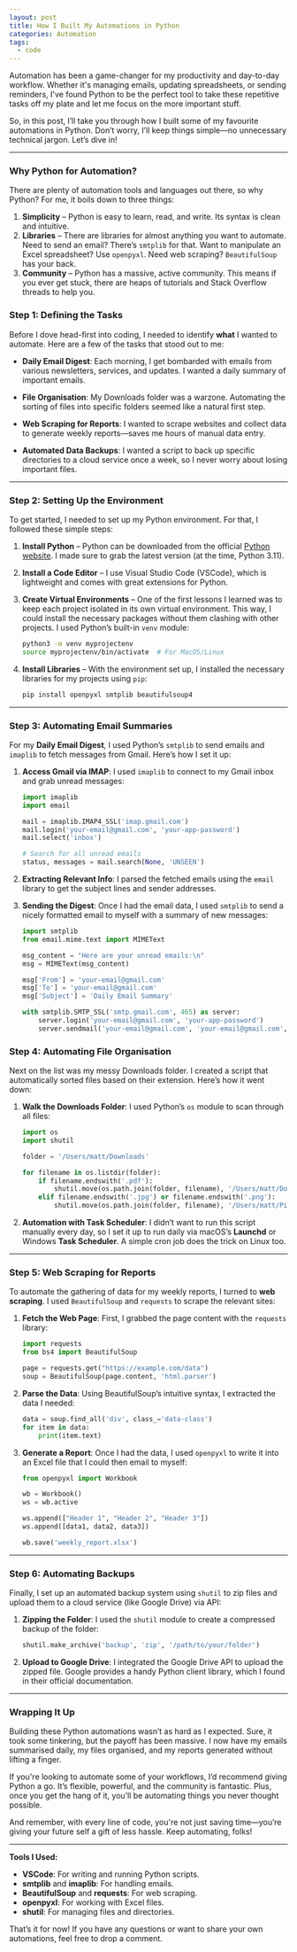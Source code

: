 ```yaml
---
layout: post
title: How I Built My Automations in Python
categories: Automation
tags:
  - code
---
```

Automation has been a game-changer for my productivity and day-to-day workflow. Whether it's managing emails, updating spreadsheets, or sending reminders, I've found Python to be the perfect tool to take these repetitive tasks off my plate and let me focus on the more important stuff.

So, in this post, I’ll take you through how I built some of my favourite automations in Python. Don’t worry, I’ll keep things simple—no unnecessary technical jargon. Let’s dive in!

---

### Why Python for Automation?

There are plenty of automation tools and languages out there, so why Python? For me, it boils down to three things:

1. **Simplicity** – Python is easy to learn, read, and write. Its syntax is clean and intuitive.
2. **Libraries** – There are libraries for almost anything you want to automate. Need to send an email? There’s `smtplib` for that. Want to manipulate an Excel spreadsheet? Use `openpyxl`. Need web scraping? `BeautifulSoup` has your back.
3. **Community** – Python has a massive, active community. This means if you ever get stuck, there are heaps of tutorials and Stack Overflow threads to help you.

### Step 1: Defining the Tasks

Before I dove head-first into coding, I needed to identify **what** I wanted to automate. Here are a few of the tasks that stood out to me:

- **Daily Email Digest**: Each morning, I get bombarded with emails from various newsletters, services, and updates. I wanted a daily summary of important emails.
  
- **File Organisation**: My Downloads folder was a warzone. Automating the sorting of files into specific folders seemed like a natural first step.
  
- **Web Scraping for Reports**: I wanted to scrape websites and collect data to generate weekly reports—saves me hours of manual data entry.

- **Automated Data Backups**: I wanted a script to back up specific directories to a cloud service once a week, so I never worry about losing important files.

---

### Step 2: Setting Up the Environment

To get started, I needed to set up my Python environment. For that, I followed these simple steps:

1. **Install Python** – Python can be downloaded from the official [Python website](https://www.python.org/). I made sure to grab the latest version (at the time, Python 3.11).
   
2. **Install a Code Editor** – I use Visual Studio Code (VSCode), which is lightweight and comes with great extensions for Python.

3. **Create Virtual Environments** – One of the first lessons I learned was to keep each project isolated in its own virtual environment. This way, I could install the necessary packages without them clashing with other projects. I used Python’s built-in `venv` module:

   ```bash
   python3 -m venv myprojectenv
   source myprojectenv/bin/activate  # For MacOS/Linux
   ```

4. **Install Libraries** – With the environment set up, I installed the necessary libraries for my projects using `pip`:

   ```bash
   pip install openpyxl smtplib beautifulsoup4
   ```

---

### Step 3: Automating Email Summaries

For my **Daily Email Digest**, I used Python’s `smtplib` to send emails and `imaplib` to fetch messages from Gmail. Here’s how I set it up:

1. **Access Gmail via IMAP**: I used `imaplib` to connect to my Gmail inbox and grab unread messages:

   ```python
   import imaplib
   import email

   mail = imaplib.IMAP4_SSL('imap.gmail.com')
   mail.login('your-email@gmail.com', 'your-app-password')
   mail.select('inbox')

   # Search for all unread emails
   status, messages = mail.search(None, 'UNSEEN')
   ```

2. **Extracting Relevant Info**: I parsed the fetched emails using the `email` library to get the subject lines and sender addresses.

3. **Sending the Digest**: Once I had the email data, I used `smtplib` to send a nicely formatted email to myself with a summary of new messages:

   ```python
   import smtplib
   from email.mime.text import MIMEText

   msg_content = "Here are your unread emails:\n"
   msg = MIMEText(msg_content)

   msg['From'] = 'your-email@gmail.com'
   msg['To'] = 'your-email@gmail.com'
   msg['Subject'] = 'Daily Email Summary'

   with smtplib.SMTP_SSL('smtp.gmail.com', 465) as server:
       server.login('your-email@gmail.com', 'your-app-password')
       server.sendmail('your-email@gmail.com', 'your-email@gmail.com', msg.as_string())
   ```

### Step 4: Automating File Organisation

Next on the list was my messy Downloads folder. I created a script that automatically sorted files based on their extension. Here’s how it went down:

1. **Walk the Downloads Folder**: I used Python’s `os` module to scan through all files:

   ```python
   import os
   import shutil

   folder = '/Users/matt/Downloads'

   for filename in os.listdir(folder):
       if filename.endswith('.pdf'):
           shutil.move(os.path.join(folder, filename), '/Users/matt/Documents/PDFs')
       elif filename.endswith('.jpg') or filename.endswith('.png'):
           shutil.move(os.path.join(folder, filename), '/Users/matt/Pictures')
   ```

2. **Automation with Task Scheduler**: I didn’t want to run this script manually every day, so I set it up to run daily via macOS’s **Launchd** or Windows **Task Scheduler**. A simple cron job does the trick on Linux too.

---

### Step 5: Web Scraping for Reports

To automate the gathering of data for my weekly reports, I turned to **web scraping**. I used `BeautifulSoup` and `requests` to scrape the relevant sites:

1. **Fetch the Web Page**: First, I grabbed the page content with the `requests` library:

   ```python
   import requests
   from bs4 import BeautifulSoup

   page = requests.get("https://example.com/data")
   soup = BeautifulSoup(page.content, 'html.parser')
   ```

2. **Parse the Data**: Using BeautifulSoup’s intuitive syntax, I extracted the data I needed:

   ```python
   data = soup.find_all('div', class_='data-class')
   for item in data:
       print(item.text)
   ```

3. **Generate a Report**: Once I had the data, I used `openpyxl` to write it into an Excel file that I could then email to myself:

   ```python
   from openpyxl import Workbook

   wb = Workbook()
   ws = wb.active

   ws.append(["Header 1", "Header 2", "Header 3"])
   ws.append([data1, data2, data3])

   wb.save('weekly_report.xlsx')
   ```

---

### Step 6: Automating Backups

Finally, I set up an automated backup system using `shutil` to zip files and upload them to a cloud service (like Google Drive) via API:

1. **Zipping the Folder**: I used the `shutil` module to create a compressed backup of the folder:

   ```python
   shutil.make_archive('backup', 'zip', '/path/to/your/folder')
   ```

2. **Upload to Google Drive**: I integrated the Google Drive API to upload the zipped file. Google provides a handy Python client library, which I found in their official documentation.

---

### Wrapping It Up

Building these Python automations wasn’t as hard as I expected. Sure, it took some tinkering, but the payoff has been massive. I now have my emails summarised daily, my files organised, and my reports generated without lifting a finger.

If you're looking to automate some of your workflows, I’d recommend giving Python a go. It’s flexible, powerful, and the community is fantastic. Plus, once you get the hang of it, you’ll be automating things you never thought possible.

And remember, with every line of code, you're not just saving time—you’re giving your future self a gift of less hassle. Keep automating, folks! 

---

**Tools I Used:**
- **VSCode**: For writing and running Python scripts.
- **smtplib** and **imaplib**: For handling emails.
- **BeautifulSoup** and **requests**: For web scraping.
- **openpyxl**: For working with Excel files.
- **shutil**: For managing files and directories.

That’s it for now! If you have any questions or want to share your own automations, feel free to drop a comment.